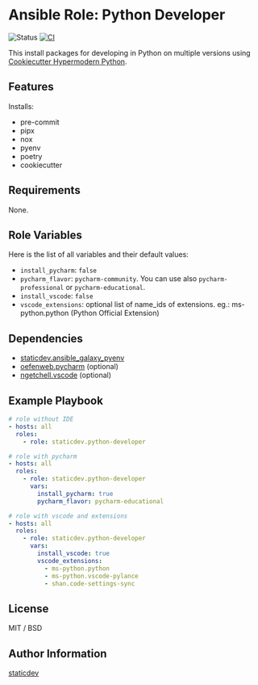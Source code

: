 # Ansible Role: Python Developer

![Status](https://badgen.net/badge/status/beta/orange)
[![CI](https://github.com/staticdev/ansible-role-python-developer/workflows/CI/badge.svg?event=push)](https://github.com/staticdev/ansible-role-python-developer/actions?query=workflow%3ACI)

This install packages for developing in Python on multiple versions using [Cookiecutter Hypermodern Python](https://github.com/cjolowicz/cookiecutter-hypermodern-python).

## Features

Installs:

- pre-commit
- pipx
- nox
- pyenv
- poetry
- cookiecutter

## Requirements

None.

## Role Variables

Here is the list of all variables and their default values:

- `install_pycharm`: `false`
- `pycharm_flavor`: `pycharm-community`. You can use also `pycharm-professional` or `pycharm-educational`.
- `install_vscode`: `false`
- `vscode_extensions`: optional list of name_ids of extensions. eg.: ms-python.python (Python Official Extension)

## Dependencies

- [staticdev.ansible_galaxy_pyenv](https://github.com/staticdev/ansible-galaxy-pyenv)
- [oefenweb.pycharm](https://galaxy.ansible.com/oefenweb/pycharm) (optional)
- [ngetchell.vscode](https://galaxy.ansible.com/ngetchell/vscode) (optional)

## Example Playbook

```yaml
# role without IDE
- hosts: all
  roles:
    - role: staticdev.python-developer

# role with pycharm
- hosts: all
  roles:
    - role: staticdev.python-developer
      vars:
        install_pycharm: true
        pycharm_flavor: pycharm-educational

# role with vscode and extensions
- hosts: all
  roles:
    - role: staticdev.python-developer
      vars:
        install_vscode: true
        vscode_extensions:
          - ms-python.python
          - ms-python.vscode-pylance
          - shan.code-settings-sync
```

## License

MIT / BSD

## Author Information

[staticdev](http://github.com/staticdev)
